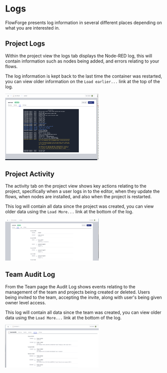 # Logs

FlowForge presents log information in several different places depending on what you are interested in.

## Project Logs

Within the project view the logs tab displays the Node-RED log, this will contain information such as nodes being added, and errors relating to your flows.

The log information is kept back to the last time the container was restarted, you can view older information on the `Load earlier...` link at the top of the log.

<img src="images/projectlog.png" width=300 />

## Project Activity

The activity tab on the project view shows key actions relating to the project, specifically when a user logs in to the editor, when they update the flows, when nodes are installed, and also when the project is restarted.

This log will contain all data since the project was created, you can view older data using the `Load More...` link at the bottom of the log.

<img src="images/projectactivity.png" width=300 />

## Team Audit Log

From the Team page the Audit Log shows events relating to the management of the team and projects being created or deleted.
Users being invited to the team, accepting the invite, along with user's being given owner level access.

This log will contain all data since the team was created, you can view older data using the `Load More...` link at the bottom of the log.

<img src="images/teamauditlog.png" width=300 />

